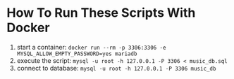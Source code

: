 # How To Run These Scripts With Docker

1. start a container: `docker run --rm -p 3306:3306 -e MYSQL_ALLOW_EMPTY_PASSWORD=yes mariadb`
2. execute the script: `mysql -u root -h 127.0.0.1 -P 3306 < music_db.sql`
3. connect to database: `mysql -u root -h 127.0.0.1 -P 3306 music_db`
